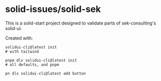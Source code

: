 # solid-issues/solid-sek

This is a solid-start project designed to validate parts of
sek-consulting's solid-ui.

Created with:

```
solidui-cli@latest init
# with tailwind

pnpm dlx solidui-cli@latest init
# all defaults, and pnpm

pn dlx solidui-cli@latest add button

```
